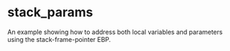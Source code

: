 # stack_params
An example showing how to address both local variables and parameters using the stack-frame-pointer EBP.
